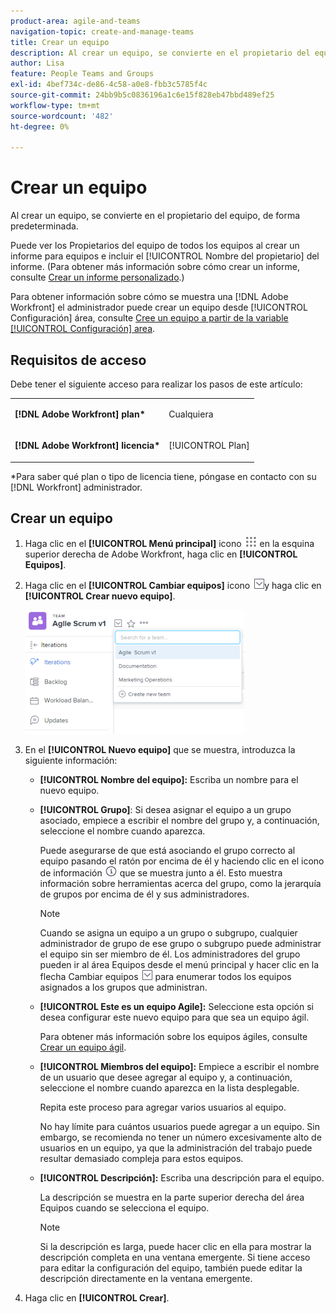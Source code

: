 ```yaml
---
product-area: agile-and-teams
navigation-topic: create-and-manage-teams
title: Crear un equipo
description: Al crear un equipo, se convierte en el propietario del equipo, de forma predeterminada.
author: Lisa
feature: People Teams and Groups
exl-id: 4bef734c-de86-4c58-a0e8-fbb3c5785f4c
source-git-commit: 24bb9b5c0836196a1c6e15f828eb47bbd489ef25
workflow-type: tm+mt
source-wordcount: '482'
ht-degree: 0%

---
```


# Crear un equipo

Al crear un equipo, se convierte en el propietario del equipo, de forma predeterminada.

Puede ver los Propietarios del equipo de todos los equipos al crear un informe para equipos e incluir el [!UICONTROL Nombre del propietario] del informe. (Para obtener más información sobre cómo crear un informe, consulte [Crear un informe personalizado](../../reports-and-dashboards/reports/creating-and-managing-reports/create-custom-report.md).)

Para obtener información sobre cómo se muestra una [!DNL Adobe Workfront] el administrador puede crear un equipo desde [!UICONTROL Configuración] área, consulte [Cree un equipo a partir de la variable [!UICONTROL Configuración] area](../../administration-and-setup/add-users/create-and-manage-teams/create-a-team-from-setup.md).

## Requisitos de acceso

Debe tener el siguiente acceso para realizar los pasos de este artículo:

<table style="table-layout:auto"> 
 <col> 
 </col> 
 <col> 
 </col> 
 <tbody> 
  <tr> 
   <td role="rowheader"><strong>[!DNL Adobe Workfront] plan*</strong></td> 
   <td> <p>Cualquiera</p> </td> 
  </tr> 
  <tr> 
   <td role="rowheader"><strong>[!DNL Adobe Workfront] licencia*</strong></td> 
   <td> <p>[!UICONTROL Plan] </p> </td> 
  </tr> 
 </tbody> 
</table>

&#42;Para saber qué plan o tipo de licencia tiene, póngase en contacto con su [!DNL Workfront] administrador.

## Crear un equipo

1. Haga clic en el **[!UICONTROL Menú principal]** icono ![](assets/main-menu-icon.png) en la esquina superior derecha de Adobe Workfront, haga clic en **[!UICONTROL Equipos]**.

1. Haga clic en el **[!UICONTROL Cambiar equipos]** icono ![Icono Cambiar equipo](assets/switch-team-icon.png)y haga clic en **[!UICONTROL Crear nuevo equipo]**.

   ![Seleccione Crear nuevo equipo.](assets/create-new-team-350x198.png)

1. En el **[!UICONTROL Nuevo equipo]** que se muestra, introduzca la siguiente información:

   * **[!UICONTROL Nombre del equipo]:** Escriba un nombre para el nuevo equipo.
   * **[!UICONTROL Grupo]**: Si desea asignar el equipo a un grupo asociado, empiece a escribir el nombre del grupo y, a continuación, seleccione el nombre cuando aparezca.

      Puede asegurarse de que está asociando el grupo correcto al equipo pasando el ratón por encima de él y haciendo clic en el icono de información ![](assets/info-icon.png) que se muestra junto a él. Esto muestra información sobre herramientas acerca del grupo, como la jerarquía de grupos por encima de él y sus administradores.

      >[!NOTE]
      >
      >Cuando se asigna un equipo a un grupo o subgrupo, cualquier administrador de grupo de ese grupo o subgrupo puede administrar el equipo sin ser miembro de él. Los administradores del grupo pueden ir al área Equipos desde el menú principal y hacer clic en la flecha Cambiar equipos ![Icono Cambiar equipo](assets/switch-team-icon.png) para enumerar todos los equipos asignados a los grupos que administran.

   * **[!UICONTROL Este es un equipo Agile]:** Seleccione esta opción si desea configurar este nuevo equipo para que sea un equipo ágil.

      Para obtener más información sobre los equipos ágiles, consulte [Crear un equipo ágil](../../agile/get-started-with-agile-in-workfront/create-an-agile-team.md).

   * **[!UICONTROL Miembros del equipo]:** Empiece a escribir el nombre de un usuario que desee agregar al equipo y, a continuación, seleccione el nombre cuando aparezca en la lista desplegable.

      Repita este proceso para agregar varios usuarios al equipo.

      No hay límite para cuántos usuarios puede agregar a un equipo. Sin embargo, se recomienda no tener un número excesivamente alto de usuarios en un equipo, ya que la administración del trabajo puede resultar demasiado compleja para estos equipos.

   * **[!UICONTROL Descripción]:** Escriba una descripción para el equipo.

      La descripción se muestra en la parte superior derecha del área Equipos cuando se selecciona el equipo.

      >[!NOTE]
      >
      >Si la descripción es larga, puede hacer clic en ella para mostrar la descripción completa en una ventana emergente. Si tiene acceso para editar la configuración del equipo, también puede editar la descripción directamente en la ventana emergente.

1. Haga clic en **[!UICONTROL Crear]**.
